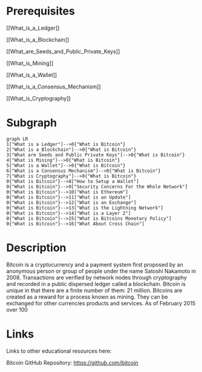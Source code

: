 # Prerequisites
[[What_is_a_Ledger]]


[[What_is_a_Blockchain]]


[[What_are_Seeds_and_Public_Private_Keys]]


[[What_is_Mining]]


[[What_is_a_Wallet]]


[[What_is_a_Consensus_Mechanism]]


[[What_is_Cryptography]]

# Subgraph

```mermaid
graph LR
1["What is a Ledger"]-->0{"What is Bitcoin"}
2["What is a Blockchain"]-->0{"What is Bitcoin"}
3["What are Seeds and Public Private Keys"]-->0{"What is Bitcoin"}
4["What is Mining"]-->0{"What is Bitcoin"}
5["What is a Wallet"]-->0{"What is Bitcoin"}
6["What is a Consensus Mechanism"]-->0{"What is Bitcoin"}
7["What is Cryptography"]-->0{"What is Bitcoin"}
0{"What is Bitcoin"}-->8["How to Setup a Wallet"]
0{"What is Bitcoin"}-->9["Security Concerns For the Whole Network"]
0{"What is Bitcoin"}-->10["What is Ethereum"]
0{"What is Bitcoin"}-->11["What is an Update"]
0{"What is Bitcoin"}-->12["What is an Exchange"]
0{"What is Bitcoin"}-->13["What is the Lightning Network"]
0{"What is Bitcoin"}-->14["What is a Layer 2"]
0{"What is Bitcoin"}-->15["What is Bitcoins Monetary Policy"]
0{"What is Bitcoin"}-->16["What About Cross Chain"]
```



# Description
Bitcoin is a cryptocurrency and a payment system first proposed by an anonymous person or group of people under the name Satoshi Nakamoto in 2008. Transactions are verified by network nodes through cryptography and recorded in a public dispersed ledger called a blockchain. Bitcoin is unique in that there are a finite number of them: 21 million. Bitcoins are created as a reward for a process known as mining. They can be exchanged for other currencies products and services. As of February 2015 over 100

# Links
Links to other educational resources here:

Bitcoin GitHub Repository: https://github.com/bitcoin
